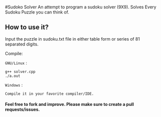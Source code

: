 #Sudoko Solver
An attempt to program a sudoku solver (9X9). Solves Every Sudoku Puzzle you can think of.

## How to use it?
Input the puzzle in sudoku.txt file in either table form or series of 81 separated digits.

Compile:

`GNU/Linux` :

    g++ solver.cpp
    ./a.out

`Windows` :

    Compile it in your favorite compiler/IDE.

#### Feel free to fork and improve. Please make sure to create a pull requests/issues.
